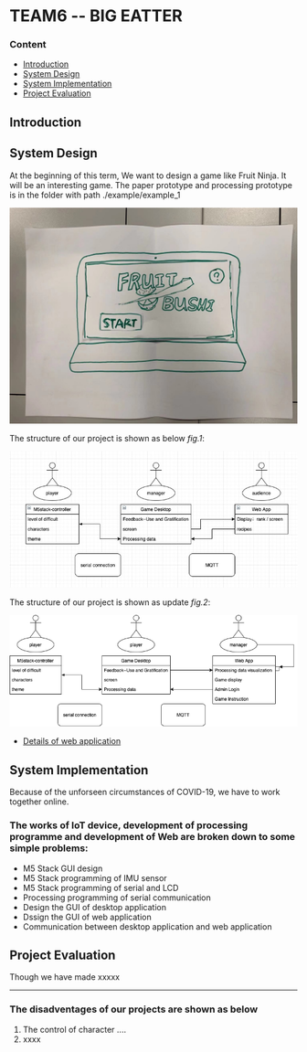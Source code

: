 # TEAM6 -- BIG EATTER

### **Content**
 * [Introduction](#Intro)
 * [System Design](#LinkToPart1)
 * [System Implementation](#LinkToPart2)
 * [Project Evaluation](#LinkToPart3)

## <span id="Intro">Introduction

## <span id="LinkToPart1">System Design

At the beginning of this term, We want to design a game like Fruit Ninja. It will be an interesting game. The paper prototype and
processing prototype is in the folder with path ./example/example_1

![main GUI](./example/example_1/image_0.jpg)

The structure of our project is shown as below *fig.1*:

![uml](./design_GUI/uml.jpg)

The structure of our project is shown as update *fig.2*:

![uml](./design_GUI/SE_UML.png)

-  [Details of web application](Web/README.md)


## <span id="LinkToPart2">System Implementation

Because of the unforseen circumstances of COVID-19, we have to work together online.

### The works of IoT device, development of processing programme and development of Web are broken down to some simple problems:
 * M5 Stack GUI design
 * M5 Stack programming of IMU sensor
 * M5 Stack programming of serial and LCD
 * Processing programming of serial communication
 * Design the GUI of desktop application
 * Dssign the GUI of web application
 * Communication between desktop application and web application


## <span id="LinkToPart3">Project Evaluation
Though we have made xxxxx

---

### The disadventages of our projects are shown as below
1. The control of character ....
2. xxxx
